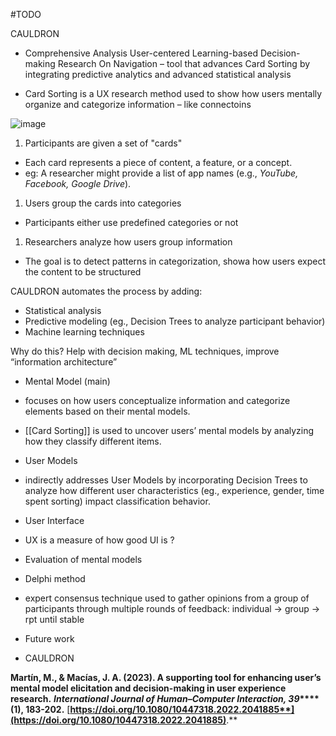 #TODO  

CAULDRON
- Comprehensive Analysis User-centered Learning-based Decision-making Research On Navigation – tool that advances Card Sorting by integrating predictive analytics and advanced statistical analysis 

- Card Sorting is a UX research method used to show how users mentally organize and categorize information – like connectoins 

![image](https://github.com/user-attachments/assets/46b4f25e-22ca-4112-86b6-913c29d4439a)


1. Participants are given a set of "cards"

- Each card represents a piece of content, a feature, or a concept.
- eg: A researcher might provide a list of app names (e.g., _YouTube, Facebook, Google Drive_).

1. Users group the cards into categories

- Participants either use predefined categories or not

1. Researchers analyze how users group information

- The goal is to detect patterns in categorization, showa how users expect the content to be structured

CAULDRON automates the process by adding:

- Statistical analysis
- Predictive modeling (eg., Decision Trees to analyze participant behavior)
- Machine learning techniques 

Why do this? Help with decision making, ML techniques, improve “information architecture”

- Mental Model (main)

- focuses on how users conceptualize information and categorize elements based on their mental models.
- [[Card Sorting]] is used to uncover users’ mental models by analyzing how they classify different items.

- User Models

- indirectly addresses User Models by incorporating Decision Trees to analyze how different user characteristics (eg., experience, gender, time spent sorting) impact classification behavior.

- User Interface

- UX is a measure of how good UI is ?

- Evaluation of mental models

- Delphi method

- expert consensus technique used to gather opinions from a group of participants through multiple rounds of feedback: individual -> group -> rpt until stable

- Future work

- CAULDRON

**Martín, M., & Macías, J. A. (2023). A supporting tool for enhancing user’s mental model elicitation and decision-making in user experience research.** **_International Journal of Human–Computer Interaction, 39_****(1), 183-202.** [**https://doi.org/10.1080/10447318.2022.2041885**](https://doi.org/10.1080/10447318.2022.2041885)**.**
